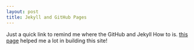 ```yaml
---
layout: post
title: Jekyll and GitHub Pages
---
```


Just a quick link to remind me where the GitHub and Jekyll How to is. [this page](ttp://blog.envylabs.com/2009/08/publishing-a-blog-with-github-pages-and-jekyll/) helped me a lot in building this site!